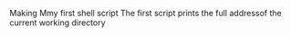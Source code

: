 Making Mmy first shell script
The first script prints the full addressof the current working directory
